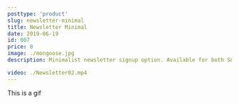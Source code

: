 ```yaml
---
posttype: 'product'
slug: newsletter-minimal
title: Newsletter Minimal
date: 2019-06-19
id: 007
price: 8
image: ./mongoose.jpg
description: Minimalist newsletter signup option. Available for both Squarespace 7.0 & 7.1 official templates.

video: ./Newsletter02.mp4
---
```


This is a gif